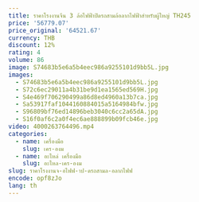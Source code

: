 ```yaml
---
title: ราคาโรงงานจีน 3 ล้อไฟฟ้าปิดรถสามล้อลากไฟฟ้าสําหรับผู้ใหญ่ TH245
price: '56779.07'
price_original: '64521.67'
currency: THB
discount: 12%
rating: 4
volume: 86
image: S74683b5e6a5b4eec986a9255101d9bb5L.jpg
images:
  - S74683b5e6a5b4eec986a9255101d9bb5L.jpg
  - S72c6ec29011a4b31be9d1ea1565ed569H.jpg
  - S4e469f706290499a86d8ed4960a13b7ca.jpg
  - Sa53917faf1044160884015a5164984bfw.jpg
  - S96809bf76ed14896beb3040c6cc2a65dA.jpg
  - S16f0af6c2a0f4ec6ae888899b09fcb46e.jpg
video: 4000263764496.mp4
categories:
  - name: เครื่องมือ
    slug: เคร-องม
  - name: อะไหล่ เครื่องมือ
    slug: อะไหล-เคร-องม
slug: ราคาโรงงานจ-อไฟฟ-าป-ดรถสามล-อลากไฟฟ
encode: opf8zJo
lang: th
---
```

  